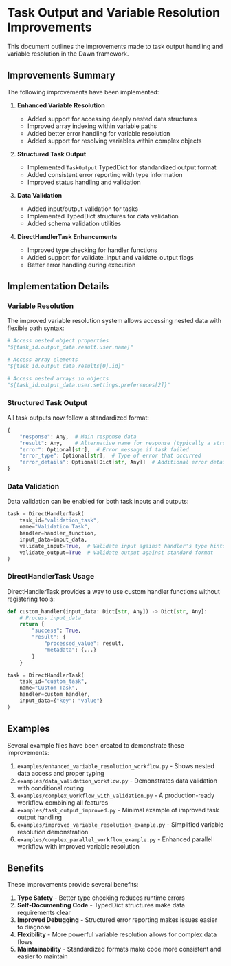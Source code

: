 # Task Output and Variable Resolution Improvements

This document outlines the improvements made to task output handling and variable resolution in the Dawn framework.

## Improvements Summary

The following improvements have been implemented:

1. **Enhanced Variable Resolution**
   - Added support for accessing deeply nested data structures
   - Improved array indexing within variable paths
   - Added better error handling for variable resolution
   - Added support for resolving variables within complex objects

2. **Structured Task Output**
   - Implemented `TaskOutput` TypedDict for standardized output format
   - Added consistent error reporting with type information
   - Improved status handling and validation

3. **Data Validation**
   - Added input/output validation for tasks
   - Implemented TypedDict structures for data validation
   - Added schema validation utilities

4. **DirectHandlerTask Enhancements**
   - Improved type checking for handler functions
   - Added support for validate_input and validate_output flags
   - Better error handling during execution

## Implementation Details

### Variable Resolution

The improved variable resolution system allows accessing nested data with flexible path syntax:

```python
# Access nested object properties
"${task_id.output_data.result.user.name}"

# Access array elements
"${task_id.output_data.results[0].id}"

# Access nested arrays in objects
"${task_id.output_data.user.settings.preferences[2]}"
```

### Structured Task Output

All task outputs now follow a standardized format:

```python
{
    "response": Any,  # Main response data
    "result": Any,    # Alternative name for response (typically a structured object)
    "error": Optional[str],  # Error message if task failed
    "error_type": Optional[str],  # Type of error that occurred
    "error_details": Optional[Dict[str, Any]]  # Additional error details
}
```

### Data Validation

Data validation can be enabled for both task inputs and outputs:

```python
task = DirectHandlerTask(
    task_id="validation_task",
    name="Validation Task",
    handler=handler_function,
    input_data=input_data,
    validate_input=True,  # Validate input against handler's type hints
    validate_output=True  # Validate output against standard format
)
```

### DirectHandlerTask Usage

DirectHandlerTask provides a way to use custom handler functions without registering tools:

```python
def custom_handler(input_data: Dict[str, Any]) -> Dict[str, Any]:
    # Process input_data
    return {
        "success": True,
        "result": {
            "processed_value": result,
            "metadata": {...}
        }
    }

task = DirectHandlerTask(
    task_id="custom_task",
    name="Custom Task",
    handler=custom_handler,
    input_data={"key": "value"}
)
```

## Examples

Several example files have been created to demonstrate these improvements:

1. `examples/enhanced_variable_resolution_workflow.py` - Shows nested data access and proper typing
2. `examples/data_validation_workflow.py` - Demonstrates data validation with conditional routing
3. `examples/complex_workflow_with_validation.py` - A production-ready workflow combining all features
4. `examples/task_output_improved.py` - Minimal example of improved task output handling
5. `examples/improved_variable_resolution_example.py` - Simplified variable resolution demonstration
6. `examples/complex_parallel_workflow_example.py` - Enhanced parallel workflow with improved variable resolution

## Benefits

These improvements provide several benefits:

1. **Type Safety** - Better type checking reduces runtime errors
2. **Self-Documenting Code** - TypedDict structures make data requirements clear
3. **Improved Debugging** - Structured error reporting makes issues easier to diagnose
4. **Flexibility** - More powerful variable resolution allows for complex data flows
5. **Maintainability** - Standardized formats make code more consistent and easier to maintain 